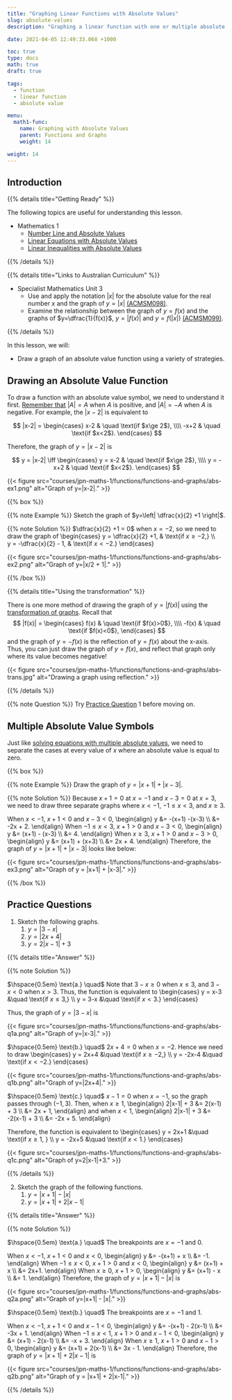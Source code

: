 ```yaml
---
title: "Graphing Linear Functions with Absolute Values"
slug: absolute-values
description: "Graphing a linear function with one or multiple absolute value symbols."

date: 2021-04-05 12:49:33.068 +1000

toc: true
type: docs
math: true
draft: true

tags:
  - function
  - linear function
  - absolute value

menu:
  math1-func:
    name: Graphing with Absolute Values
    parent: Functions and Graphs
    weight: 14

weight: 14
---
```


## Introduction

{{% details title="Getting Ready" %}}

The following topics are useful for understanding this lesson.
- Mathematics 1
    - [Number Line and Absolute Values](../../../numbers-and-expressions/numbers/absolute-values)
    - [Linear Equations with Absolute Values](../../../numbers-and-expressions/inequalities/absolute-value-equations/)
    - [Linear Inequalities with Absolute Values](../../../numbers-and-expressions/inequalities/absolute-value-inequalities/)

{{% /details %}}

{{% details title="Links to Australian Curriculum" %}}

- Specialist Mathematics Unit 3
  - Use and apply the notation $|x|$ for the absolute value for the real number $x$ and the graph of $y=|x|$ [(ACMSM098)](https://www.australiancurriculum.edu.au/senior-secondary-curriculum/mathematics/specialist-mathematics/?unit=Unit+3&cd=ACMSM098&searchTerm=ACMSM098#dimension-content).
  - Examine the relationship between the graph of $y=f(x)$ and the graphs of $y=\dfrac{1}{f(x)}$, $y=|f(x)|$ and $y=f(|x|)$ [(ACMSM099)](https://www.australiancurriculum.edu.au/senior-secondary-curriculum/mathematics/specialist-mathematics/?unit=Unit+3&cd=ACMSM099&searchTerm=ACMSM099#dimension-content).

{{% /details %}}

In this lesson, we will:

- Draw a graph of an absolute value function using a variety of strategies.


## Drawing an Absolute Value Function

To draw a function with an absolute value symbol, we need to understand it first. [Remember that](../../../numbers-and-expressions/numbers/absolute-values#distance-and-absolute-value) $|A| = A$ when $A$ is positive, and $|A| = -A$ when $A$ is negative. For example, the $|x-2|$ is equivalent to

$$ |x-2| = \begin{cases}
  x-2 & \quad \text{if $x\ge 2$}, \\\\
  -x+2 & \quad \text{if $x<2$}.
\end{cases} $$

Therefore, the graph of $y=|x-2|$ is

$$ y = |x-2| \iff \begin{cases}
  y = x-2 & \quad \text{if $x\ge 2$}, \\\\
  y = -x+2 & \quad \text{if $x<2$}.
\end{cases} $$

{{< figure src="courses/jpn-maths-1/functions/functions-and-graphs/abs-ex1.png" alt="Graph of y=|x-2|." >}}


{{% box %}}

{{% note Example %}} Sketch the graph of $y=\left| \dfrac{x}{2} +1  \right|$.

{{% note Solution %}} $\dfrac{x}{2} +1 = 0$ when $x=-2$, so we need to draw the graph of 
\begin{cases}
  y = \dfrac{x}{2} +1, & \text{if $x\ge -2$,} \\\\\
  y = -\dfrac{x}{2} - 1, & \text{if $x<-2$.}
\end{cases}

{{< figure src="courses/jpn-maths-1/functions/functions-and-graphs/abs-ex2.png" alt="Graph of y=|x/2 + 1|." >}}

{{% /box %}}

{{% details title="Using the transformation" %}}

There is one more method of drawing the graph of $y=|f(x)|$ using the [transformation of graphs](../transformation). Recall that $$ |f(x)| = \begin{cases} f(x) & \quad \text{if $f(x)>0$}, \\\\ -f(x) & \quad \text{if $f(x)<0$}, \end{cases} $$ and the graph of $y=-f(x)$ is the reflection of $y=f(x)$ about the x-axis. Thus, you can just draw the graph of $y=f(x)$, and reflect that graph only where its value becomes negative!

{{< figure src="courses/jpn-maths-1/functions/functions-and-graphs/abs-trans.jpg" alt="Drawing a graph using reflection." >}}

{{% /details %}}

{{% note Question %}} Try [Practice Question](#practice-questions) 1 before moving on.

## Multiple Absolute Value Symbols

Just like [solving equations with multiple absolute values](../../../numbers-and-expressions/inequalities/absolute-value-equations/#equations-with-multiple-absolute-values), we need to separate the cases at every value of $x$ where an absolute value is equal to zero.

{{% box %}}

{{% note Example %}} Draw the graph of $y=|x+1| + |x-3|$.

{{% note Solution %}} Because $x+1=0$ at $x=-1$ and $x-3=0$ at $x=3$, we need to draw three separate graphs where $x<-1$, $-1\le x < 3$, and $x\ge 3$.

When $x<-1$, $x+1<0$ and $x-3<0$,
\begin{align}
  y &= -(x+1) -(x-3) \\\\
  &= -2x + 2.
\end{align}
When $-1\le x < 3$, $x+1>0$ and $x-3<0$,
\begin{align}
  y &= (x+1) - (x-3) \\\\
  &= 4.
\end{align}
When $x\ge 3$, $x+1>0$ and $x-3>0$,
\begin{align}
  y &= (x+1) + (x+3) \\\\
  &= 2x + 4.
\end{align}
Therefore, the graph of $y=|x+1| + |x-3|$ looks like below:

{{< figure src="courses/jpn-maths-1/functions/functions-and-graphs/abs-ex3.png" alt="Graph of y = |x+1| + |x-3|." >}}

{{% /box %}}

## Practice Questions

1. Sketch the following graphs.
    1. $y = |3-x|$
    2. $y = |2x+4|$
    3. $y = 2|x-1| + 3$

{{% details title="Answer" %}}

{{% note Solution %}}

$\hspace{0.5em} \text{a.} \quad$ Note that $3-x\ge 0$ when $x \le 3$, and $3-x<0$ when $x >3$. Thus, the function is equivalent to
\begin{cases}
  y = x-3 &\quad \text{if $x\le 3$,} \\\\
  y = 3-x &\quad \text{if $x<3$.}
\end{cases}

Thus, the graph of $y = |3-x|$ is

{{< figure src="courses/jpn-maths-1/functions/functions-and-graphs/abs-q1a.png" alt="Graph of y=|x-3|." >}}

$\hspace{0.5em} \text{b.} \quad$ $2x+4=0$ when $x=-2$. Hence we need to draw
\begin{cases}
  y = 2x+4 &\quad \text{if $x\ge -2$,} \\\\
  y = -2x-4 &\quad \text{if $x<-2$.}
\end{cases}

{{< figure src="courses/jpn-maths-1/functions/functions-and-graphs/abs-q1b.png" alt="Graph of y=|2x+4|." >}}

$\hspace{0.5em} \text{c.} \quad$ $x-1=0$ when $x=-1$, so the graph passes through $(-1, 3)$. Then, when $x\ge 1$,
\begin{align}
  2|x-1| + 3 &= 2(x-1) + 3 \\\\
  &= 2x + 1,
\end{align}
and when $x<1$,
\begin{align}
  2|x-1| + 3 &= -2(x-1) + 3 \\\\
  &= -2x + 5.
\end{align}

Therefore, the function is equivalent to
\begin{cases}
  y = 2x+1 &\quad \text{if $x\ge 1$, } \\\\
  y = -2x+5 &\quad \text{if $x<1$.}
\end{cases}

{{< figure src="courses/jpn-maths-1/functions/functions-and-graphs/abs-q1c.png" alt="Graph of y=2|x-1|+3." >}}

{{% /details %}}

2. Sketch the graph of the following functions.
    1. $y = |x+1| - |x|$
    2. $y = |x+1| + 2|x-1|$

{{% details title="Answer" %}}

{{% note Solution %}}

$\hspace{0.5em} \text{a.} \quad$ The breakpoints are $x=-1$ and $0$.

When $x<-1$, $x+1<0$ and $x<0$,
\begin{align}
  y &= -(x+1) + x \\\\
  &= -1.
\end{align}
When $-1 \le x < 0$, $x+1>0$ and $x<0$,
\begin{align}
  y &= (x+1) + x \\\\
  &= 2x+1.
\end{align}
When $x\ge 0$, $x+1>0$,
\begin{align}
  y &= (x+1) - x \\\\
  &= 1.
\end{align}
Therefore, the graph of $y = |x+1| - |x|$ is

{{< figure src="courses/jpn-maths-1/functions/functions-and-graphs/abs-q2a.png" alt="Graph of y=|x+1| - |x|." >}}

$\hspace{0.5em} \text{b.} \quad$ The breakpoints are $x=-1$ and $1$.

When $x<-1$, $x+1<0$ and $x-1<0$,
\begin{align}
  y &= -(x+1) - 2(x-1) \\\\
  &= -3x + 1.
\end{align}
When $-1\le x < 1$, $x+1>0$ and $x-1<0$,
\begin{align}
  y &= (x+1) - 2(x-1) \\\\
  &= -x + 3.
\end{align}
When $x \ge 1$, $x+1>0$ and $x-1>0$,
\begin{align}
  y &= (x+1) + 2(x-1) \\\\
  &= 3x - 1.
\end{align}
Therefore, the graph of $y = |x+1| + 2|x-1|$ is

{{< figure src="courses/jpn-maths-1/functions/functions-and-graphs/abs-q2b.png" alt="Graph of y = |x+1| + 2|x-1|." >}}

{{% /details %}}
